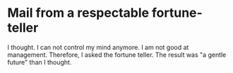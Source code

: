 # Mail from a respectable fortune-teller
I thought. I can not control my mind anymore. I am not good at management. Therefore, I asked the fortune teller. The result was "a gentle future" than I thought.